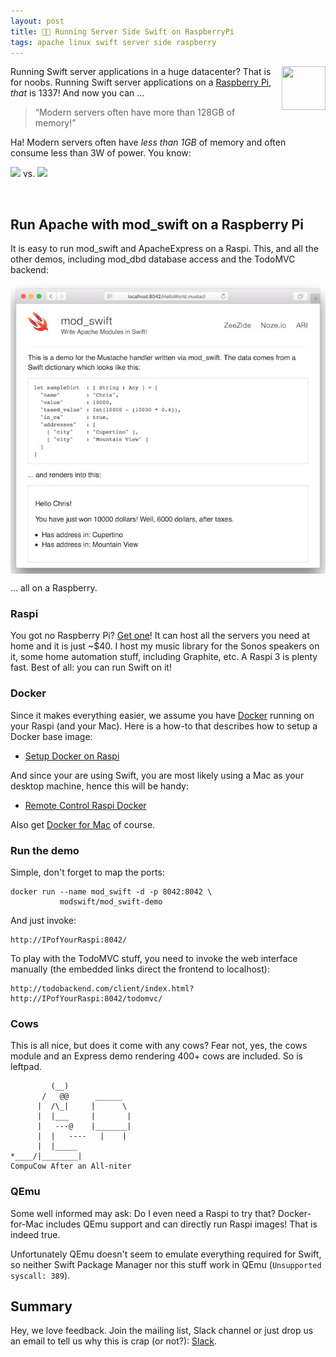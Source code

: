 ```yaml
---
layout: post
title: 🍓🍰 Running Server Side Swift on RaspberryPi
tags: apache linux swift server side raspberry
---
```


<img src="http://zeezide.com/img/rpi-swift.svg?2"
     align="right" 
     style="padding: 0 0 0.5em 0.5em; width: 5em; height: 5em;" />
  
Running Swift server applications in a huge datacenter?
That is for noobs.
Running Swift server applications on a 
[Raspberry Pi](https://www.raspberrypi.org),
*that* is 1337!
And now you can ...

> “Modern servers often have more than 128GB of memory!”

Ha! Modern servers often have *less than 1GB* of memory and often consume less
than 3W of power.
You know:

<a href="http://www.switchdoc.com/2015/12/how-to-mount-and-use-an-i2c-compass-on-your-raspberry-piarduino-project/" target="ext"><img src="https://encrypted-tbn2.gstatic.com/images?q=tbn:ANd9GcRNf14IT4s_6EPzGOiWg5szAeFPKhNbLPGDK1wZn1saUcNwAbeJ" width="46%"/></a> vs. <a href="http://www.vanadiumcorp.com/news/grid-storage/416-apple-to-build-200mw-solar-farm-to-power-data-center" target="ext"><img src="http://core0.staticworld.net/images/article/2017/01/apple-solar-1-100705825-orig.jpg" width="46%"/></a>

<br>

## Run Apache with mod_swift on a Raspberry Pi

It is easy to run mod_swift and ApacheExpress on a Raspi. This, and all the
other demos, including mod_dbd database access and the TodoMVC backend:

<img src="https://github.com/AlwaysRightInstitute/mod_swift/raw/master/DocRoot/mod_swift-mustache-screenshot.jpg"
     align="center" />
     
... all on a Raspberry.

### Raspi

You got no Raspberry Pi?
[Get one](https://www.amazon.com/Raspberry-Model-A1-2GHz-64-bit-quad-core/dp/B01CD5VC92/ref=sr_1_1?s=pc&ie=UTF8&qid=1492700091&sr=1-1&keywords=raspberry+pi+3&refinements=p_89%3ARaspberry+Pi)!
It can host all the servers you need at home and it is just ~$40.
I host my music library for the Sonos speakers on it, some home
automation stuff, including Graphite, etc.
A Raspi 3 is plenty fast.
Best of all: you can run Swift on it!

### Docker

Since it makes everything easier, we assume you have 
[Docker](https://www.docker.com) 
running on your Raspi (and your Mac).
Here is a how-to that describes how to setup a Docker base image:

- [Setup Docker on Raspi](https://github.com/helje5/dockSwiftOnARM/wiki/Setup-Docker-on-Raspi)

And since your are using Swift, you are most likely using a Mac as your
desktop machine, hence this will be handy:

- [Remote Control Raspi Docker](https://github.com/helje5/dockSwiftOnARM/wiki/Remote-Control-Raspi-Docker)

Also get [Docker for Mac](https://docs.docker.com/docker-for-mac/install/)
of course.

### Run the demo

Simple, don't forget to map the ports:

    docker run --name mod_swift -d -p 8042:8042 \
               modswift/mod_swift-demo

And just invoke:

    http://IPofYourRaspi:8042/
    
To play with the TodoMVC stuff, you need to invoke the web interface manually
(the embedded links direct the frontend to localhost):

    http://todobackend.com/client/index.html?http://IPofYourRaspi:8042/todomvc/

### Cows

This is all nice, but does it come with any cows? Fear not, yes, the cows
module and an Express demo rendering 400+ cows are included. So is leftpad.

```
         (__)
       /   @@      ______
      |  /\_|     |      \
      |  |___     |       |
      |   ---@    |_______|
      |  |   ----   |    |
      |  |_____
*____/|________|
CompuCow After an All-niter
```

### QEmu

Some well informed may ask: Do I even need a Raspi to try that?
Docker-for-Mac includes QEmu support and can directly run Raspi images!
That is indeed true.

Unfortunately QEmu doesn't seem to emulate everything required for Swift,
so neither Swift Package Manager nor this stuff work in QEmu
(`Unsupported syscall: 389`).


## Summary

Hey, we love feedback. Join the mailing list, Slack channel or just drop us
an email to tell us why this is crap (or not?): [Slack](http://slack.noze.io).

